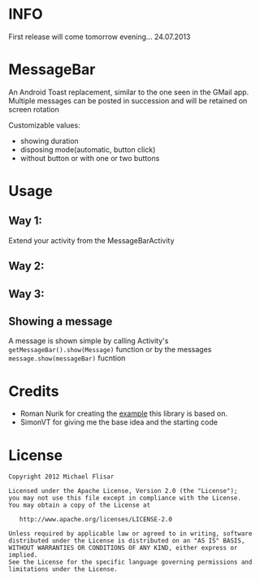 INFO
=========

First release will come tomorrow evening... 24.07.2013

MessageBar
==========

An Android Toast replacement, similar to the one seen in the GMail app.
Multiple messages can be posted in succession and will be retained on screen rotation

Customizable values:
* showing duration
* disposing mode(automatic, button click)
* without button or with one or two buttons


Usage
=====

Way 1:
------

Extend your activity from the MessageBarActivity

Way 2:
------


Way 3:
------


Showing a message
-----------------

A message is shown simple by calling Activity's `getMessageBar().show(Message)` function or by the messages `message.show(messageBar)` fucntion


Credits
=======

 * Roman Nurik for creating the [example][1] this library is based on.
 * SimonVT for giving me the base idea and the starting code


License
=======

    Copyright 2012 Michael Flisar

    Licensed under the Apache License, Version 2.0 (the "License");
    you may not use this file except in compliance with the License.
    You may obtain a copy of the License at

       http://www.apache.org/licenses/LICENSE-2.0

    Unless required by applicable law or agreed to in writing, software
    distributed under the License is distributed on an "AS IS" BASIS,
    WITHOUT WARRANTIES OR CONDITIONS OF ANY KIND, either express or implied.
    See the License for the specific language governing permissions and
    limitations under the License.




 [1]: https://code.google.com/p/romannurik-code/source/browse/#git%2Fmisc%2Fundobar
 [2]: https://github.com/SimonVT
